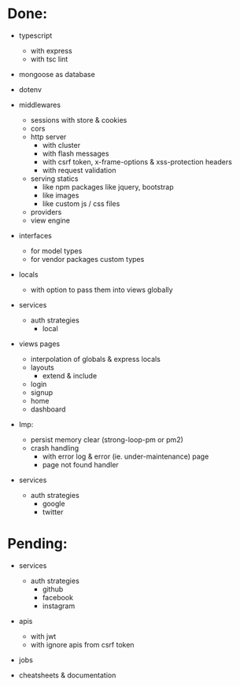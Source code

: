 # Done:

- typescript 
	- with express
	- with tsc lint

- mongoose as database

- dotenv

- middlewares
	- sessions with store & cookies
	- cors
	- http server
		- with cluster
		- with flash messages
		- with csrf token, x-frame-options & xss-protection headers
		- with request validation
	- serving statics
		- like npm packages like jquery, bootstrap
		- like images
		- like custom js / css files
	- providers
	- view engine

- interfaces
	- for model types
	- for vendor packages custom types

- locals
	- with option to pass them into views globally

- services 
	- auth strategies
		- local

- views pages
	- interpolation of globals & express locals
	- layouts
		- extend & include
	- login
	- signup
	- home
	- dashboard

- Imp:
	- persist memory clear (strong-loop-pm or pm2)
	- crash handling
		- with error log & error (ie. under-maintenance) page
		- page not found handler

- services
	- auth strategies
		- google
		- twitter

# Pending:

- services
	- auth strategies
		- github
		- facebook
		- instagram

- apis
	- with jwt
	- with ignore apis from csrf token

- jobs

- cheatsheets & documentation
